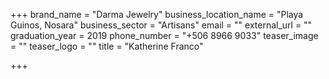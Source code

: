 +++
brand_name = "Darma Jewelry"
business_location_name = "Playa Guinos, Nosara"
business_sector = "Artisans"
email = ""
external_url = ""
graduation_year = 2019
phone_number = "+506 8966 9033"
teaser_image = ""
teaser_logo = ""
title = "Katherine Franco"

+++
